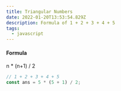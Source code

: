 ```yaml
---
title: Triangular Numbers
date: 2022-01-20T13:53:54.829Z
description: Formula of 1 + 2 + 3 + 4 + 5
tags:
  - javascript
---
```

#### Formula
n * (n+1) / 2


```javascript
// 1 + 2 + 3 + 4 + 5
const ans = 5 * (5 + 1) / 2;
```